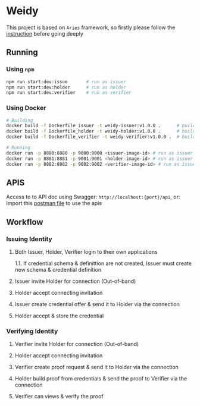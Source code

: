 # Weidy

This project is based on `Aries` framework, so firstly please follow the [instruction](https://aries.js.org/guides/getting-started/installation) before going deeply

## Running

### Using `npm`
```bash
npm run start:dev:issue       # run as issuer
npm run start:dev:holder      # run as holder
npm run start:dev:verifier    # run as verifier
```

### Using Docker
```bash
# Building
docker build -f Dockerfile_issuer -t weidy-issuer:v1.0.0 .      # build issuer
docker build -f Dockerfile_holder -t weidy-holder:v1.0.0 .      # build holder
docker build -f Dockerfile_verifier -t weidy-verifier:v1.0.0 .  # build verifier
```

```bash
# Running
docker run -p 8880:8880 -p 9000:9000 <issuer-image-id> # run as issuer
docker run -p 8881:8881 -p 9001:9001 <holder-image-id> # run as issuer
docker run -p 8882:8882 -p 9002:9002 <verifier-image-id> # run as issuer
```

## APIS
Access to to API doc using Swagger: `http://localhost:{port}/api`, or:
Import this [postman file](./regov-test.postman_collection.json) to use the apis

## Workflow

### Issuing Identity

1. Both Issuer, Holder, Verifier login to their own applications

    1.1. If credential schema & definittion are not created, Issuer must create new schema & credential definition

2. Issuer invite Holder for connection (Out-of-band)

3. Holder accept connecting invitation

4. Issuer create credential offer & send it to Holder via the connection

5. Holder accept & store the credential

### Verifying Identity

1. Verifier invite Holder for connection (Out-of-band)

2. Holder accept connecting invitation

3. Verifier create proof request & send it to Holder via the connection

4. Holder build proof from credentials & send the proof to Verifier via the connection

5. Verifier can views & verify the proof
